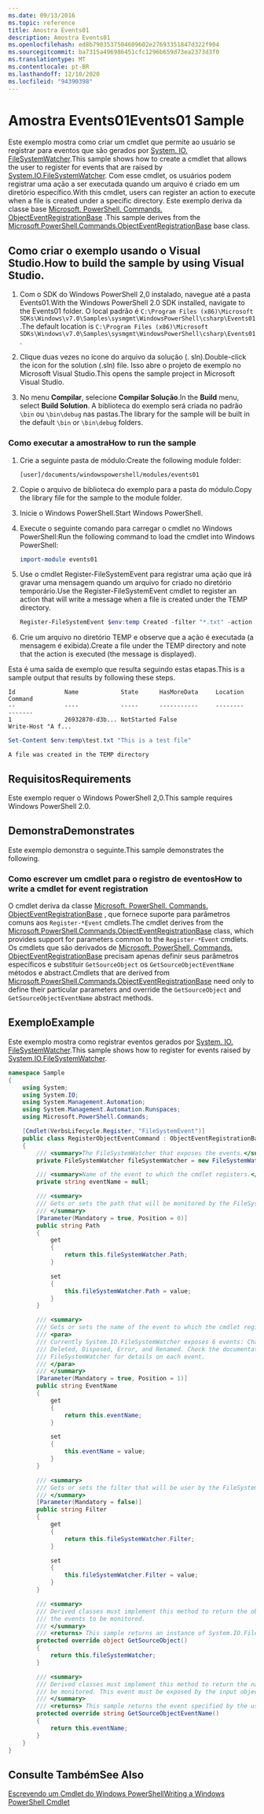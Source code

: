 ```yaml
---
ms.date: 09/13/2016
ms.topic: reference
title: Amostra Events01
description: Amostra Events01
ms.openlocfilehash: ed8b7903537504609602e27693351847d322f904
ms.sourcegitcommit: ba7315a496986451cfc1296b659d73ea2373d3f0
ms.translationtype: MT
ms.contentlocale: pt-BR
ms.lasthandoff: 12/10/2020
ms.locfileid: "94390398"
---
```

# <a name="events01-sample"></a><span data-ttu-id="6ee3f-103">Amostra Events01</span><span class="sxs-lookup"><span data-stu-id="6ee3f-103">Events01 Sample</span></span>

<span data-ttu-id="6ee3f-104">Este exemplo mostra como criar um cmdlet que permite ao usuário se registrar para eventos que são gerados por [System. IO. FileSystemWatcher](/dotnet/api/System.IO.FileSystemWatcher).</span><span class="sxs-lookup"><span data-stu-id="6ee3f-104">This sample shows how to create a cmdlet that allows the user to register for events that are raised by [System.IO.FileSystemWatcher](/dotnet/api/System.IO.FileSystemWatcher).</span></span> <span data-ttu-id="6ee3f-105">Com esse cmdlet, os usuários podem registrar uma ação a ser executada quando um arquivo é criado em um diretório específico.</span><span class="sxs-lookup"><span data-stu-id="6ee3f-105">With this cmdlet, users can register an action to execute when a file is created under a specific directory.</span></span> <span data-ttu-id="6ee3f-106">Este exemplo deriva da classe base [Microsoft. PowerShell. Commands. ObjectEventRegistrationBase](/dotnet/api/Microsoft.PowerShell.Commands.ObjectEventRegistrationBase) .</span><span class="sxs-lookup"><span data-stu-id="6ee3f-106">This sample derives from the [Microsoft.PowerShell.Commands.ObjectEventRegistrationBase](/dotnet/api/Microsoft.PowerShell.Commands.ObjectEventRegistrationBase) base class.</span></span>

## <a name="how-to-build-the-sample-by-using-visual-studio"></a><span data-ttu-id="6ee3f-107">Como criar o exemplo usando o Visual Studio.</span><span class="sxs-lookup"><span data-stu-id="6ee3f-107">How to build the sample by using Visual Studio.</span></span>

1. <span data-ttu-id="6ee3f-108">Com o SDK do Windows PowerShell 2,0 instalado, navegue até a pasta Events01.</span><span class="sxs-lookup"><span data-stu-id="6ee3f-108">With the Windows PowerShell 2.0 SDK installed, navigate to the Events01 folder.</span></span> <span data-ttu-id="6ee3f-109">O local padrão é `C:\Program Files (x86)\Microsoft SDKs\Windows\v7.0\Samples\sysmgmt\WindowsPowerShell\csharp\Events01`.</span><span class="sxs-lookup"><span data-stu-id="6ee3f-109">The default location is `C:\Program Files (x86)\Microsoft SDKs\Windows\v7.0\Samples\sysmgmt\WindowsPowerShell\csharp\Events01`.</span></span>

2. <span data-ttu-id="6ee3f-110">Clique duas vezes no ícone do arquivo da solução (. sln).</span><span class="sxs-lookup"><span data-stu-id="6ee3f-110">Double-click the icon for the solution (.sln) file.</span></span> <span data-ttu-id="6ee3f-111">Isso abre o projeto de exemplo no Microsoft Visual Studio.</span><span class="sxs-lookup"><span data-stu-id="6ee3f-111">This opens the sample project in Microsoft Visual Studio.</span></span>

3. <span data-ttu-id="6ee3f-112">No menu **Compilar**, selecione **Compilar Solução**.</span><span class="sxs-lookup"><span data-stu-id="6ee3f-112">In the **Build** menu, select **Build Solution**.</span></span> <span data-ttu-id="6ee3f-113">A biblioteca do exemplo será criada no padrão `\bin` ou `\bin\debug` nas pastas.</span><span class="sxs-lookup"><span data-stu-id="6ee3f-113">The library for the sample will be built in the default `\bin` or `\bin\debug` folders.</span></span>

### <a name="how-to-run-the-sample"></a><span data-ttu-id="6ee3f-114">Como executar a amostra</span><span class="sxs-lookup"><span data-stu-id="6ee3f-114">How to run the sample</span></span>

1. <span data-ttu-id="6ee3f-115">Crie a seguinte pasta de módulo:</span><span class="sxs-lookup"><span data-stu-id="6ee3f-115">Create the following module folder:</span></span>

    `[user]/documents/windowspowershell/modules/events01`

2. <span data-ttu-id="6ee3f-116">Copie o arquivo de biblioteca do exemplo para a pasta do módulo.</span><span class="sxs-lookup"><span data-stu-id="6ee3f-116">Copy the library file for the sample to the module folder.</span></span>

3. <span data-ttu-id="6ee3f-117">Inicie o Windows PowerShell.</span><span class="sxs-lookup"><span data-stu-id="6ee3f-117">Start Windows PowerShell.</span></span>

4. <span data-ttu-id="6ee3f-118">Execute o seguinte comando para carregar o cmdlet no Windows PowerShell:</span><span class="sxs-lookup"><span data-stu-id="6ee3f-118">Run the following command to load the cmdlet into Windows PowerShell:</span></span>

    ```powershell
    import-module events01
    ```

5. <span data-ttu-id="6ee3f-119">Use o cmdlet Register-FileSystemEvent para registrar uma ação que irá gravar uma mensagem quando um arquivo for criado no diretório temporário.</span><span class="sxs-lookup"><span data-stu-id="6ee3f-119">Use the Register-FileSystemEvent cmdlet to register an action that will write a message when a file is created under the TEMP directory.</span></span>

    ```powershell
    Register-FileSystemEvent $env:temp Created -filter "*.txt" -action { Write-Host "A file was created in the TEMP directory" }
    ```

6. <span data-ttu-id="6ee3f-120">Crie um arquivo no diretório TEMP e observe que a ação é executada (a mensagem é exibida).</span><span class="sxs-lookup"><span data-stu-id="6ee3f-120">Create a file under the TEMP directory and note that the action is executed (the message is displayed).</span></span>

<span data-ttu-id="6ee3f-121">Esta é uma saída de exemplo que resulta seguindo estas etapas.</span><span class="sxs-lookup"><span data-stu-id="6ee3f-121">This is a sample output that results by following these steps.</span></span>

```output
Id              Name            State      HasMoreData     Location             Command
--              ----            -----      -----------     --------             -------
1               26932870-d3b... NotStarted False                                 Write-Host "A f...

```

```powershell
Set-Content $env:temp\test.txt "This is a test file"
```

```output
A file was created in the TEMP directory
```

## <a name="requirements"></a><span data-ttu-id="6ee3f-122">Requisitos</span><span class="sxs-lookup"><span data-stu-id="6ee3f-122">Requirements</span></span>

<span data-ttu-id="6ee3f-123">Este exemplo requer o Windows PowerShell 2,0.</span><span class="sxs-lookup"><span data-stu-id="6ee3f-123">This sample requires Windows PowerShell 2.0.</span></span>

## <a name="demonstrates"></a><span data-ttu-id="6ee3f-124">Demonstra</span><span class="sxs-lookup"><span data-stu-id="6ee3f-124">Demonstrates</span></span>

<span data-ttu-id="6ee3f-125">Este exemplo demonstra o seguinte.</span><span class="sxs-lookup"><span data-stu-id="6ee3f-125">This sample demonstrates the following.</span></span>

### <a name="how-to-write-a-cmdlet-for-event-registration"></a><span data-ttu-id="6ee3f-126">Como escrever um cmdlet para o registro de eventos</span><span class="sxs-lookup"><span data-stu-id="6ee3f-126">How to write a cmdlet for event registration</span></span>

<span data-ttu-id="6ee3f-127">O cmdlet deriva da classe [Microsoft. PowerShell. Commands. ObjectEventRegistrationBase](/dotnet/api/Microsoft.PowerShell.Commands.ObjectEventRegistrationBase) , que fornece suporte para parâmetros comuns aos `Register-*Event` cmdlets.</span><span class="sxs-lookup"><span data-stu-id="6ee3f-127">The cmdlet derives from the [Microsoft.PowerShell.Commands.ObjectEventRegistrationBase](/dotnet/api/Microsoft.PowerShell.Commands.ObjectEventRegistrationBase) class, which provides support for parameters common to the `Register-*Event` cmdlets.</span></span> <span data-ttu-id="6ee3f-128">Os cmdlets que são derivados de [Microsoft. PowerShell. Commands. ObjectEventRegistrationBase](/dotnet/api/Microsoft.PowerShell.Commands.ObjectEventRegistrationBase) precisam apenas definir seus parâmetros específicos e substituir `GetSourceObject` os `GetSourceObjectEventName` métodos e abstract.</span><span class="sxs-lookup"><span data-stu-id="6ee3f-128">Cmdlets that are derived from [Microsoft.PowerShell.Commands.ObjectEventRegistrationBase](/dotnet/api/Microsoft.PowerShell.Commands.ObjectEventRegistrationBase) need only to define their particular parameters and override the `GetSourceObject` and `GetSourceObjectEventName` abstract methods.</span></span>

## <a name="example"></a><span data-ttu-id="6ee3f-129">Exemplo</span><span class="sxs-lookup"><span data-stu-id="6ee3f-129">Example</span></span>

<span data-ttu-id="6ee3f-130">Este exemplo mostra como registrar eventos gerados por [System. IO. FileSystemWatcher](/dotnet/api/System.IO.FileSystemWatcher).</span><span class="sxs-lookup"><span data-stu-id="6ee3f-130">This sample shows how to register for events raised by [System.IO.FileSystemWatcher](/dotnet/api/System.IO.FileSystemWatcher).</span></span>

```csharp
namespace Sample
{
    using System;
    using System.IO;
    using System.Management.Automation;
    using System.Management.Automation.Runspaces;
    using Microsoft.PowerShell.Commands;

    [Cmdlet(VerbsLifecycle.Register, "FileSystemEvent")]
    public class RegisterObjectEventCommand : ObjectEventRegistrationBase
    {
        /// <summary>The FileSystemWatcher that exposes the events.</summary>
        private FileSystemWatcher fileSystemWatcher = new FileSystemWatcher();

        /// <summary>Name of the event to which the cmdlet registers.</summary>
        private string eventName = null;

        /// <summary>
        /// Gets or sets the path that will be monitored by the FileSystemWatcher.
        /// </summary>
        [Parameter(Mandatory = true, Position = 0)]
        public string Path
        {
            get
            {
                return this.fileSystemWatcher.Path;
            }

            set
            {
                this.fileSystemWatcher.Path = value;
            }
        }

        /// <summary>
        /// Gets or sets the name of the event to which the cmdlet registers.
        /// <para>
        /// Currently System.IO.FileSystemWatcher exposes 6 events: Changed, Created,
        /// Deleted, Disposed, Error, and Renamed. Check the documentation of
        /// FileSystemWatcher for details on each event.
        /// </para>
        /// </summary>
        [Parameter(Mandatory = true, Position = 1)]
        public string EventName
        {
            get
            {
                return this.eventName;
            }

            set
            {
                this.eventName = value;
            }
        }

        /// <summary>
        /// Gets or sets the filter that will be user by the FileSystemWatcher.
        /// </summary>
        [Parameter(Mandatory = false)]
        public string Filter
        {
            get
            {
                return this.fileSystemWatcher.Filter;
            }

            set
            {
                this.fileSystemWatcher.Filter = value;
            }
        }

        /// <summary>
        /// Derived classes must implement this method to return the object that generates
        /// the events to be monitored.
        /// </summary>
        /// <returns> This sample returns an instance of System.IO.FileSystemWatcher</returns>
        protected override object GetSourceObject()
        {
            return this.fileSystemWatcher;
        }

        /// <summary>
        /// Derived classes must implement this method to return the name of the event to
        /// be monitored. This event must be exposed by the input object.
        /// </summary>
        /// <returns> This sample returns the event specified by the user with the -EventName parameter.</returns>
        protected override string GetSourceObjectEventName()
        {
            return this.eventName;
        }
    }
}
```

## <a name="see-also"></a><span data-ttu-id="6ee3f-131">Consulte Também</span><span class="sxs-lookup"><span data-stu-id="6ee3f-131">See Also</span></span>

[<span data-ttu-id="6ee3f-132">Escrevendo um Cmdlet do Windows PowerShell</span><span class="sxs-lookup"><span data-stu-id="6ee3f-132">Writing a Windows PowerShell Cmdlet</span></span>](writing-a-windows-powershell-cmdlet.md)
